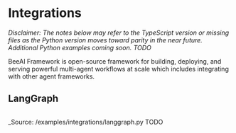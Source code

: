 # Integrations

*Disclaimer: The notes below may refer to the TypeScript version or missing files as the Python version moves toward parity in the near future. Additional Python examples coming soon. TODO*

BeeAI Framework is open-source framework for building, deploying, and serving powerful multi-agent workflows at scale which includes integrating with other agent frameworks.

## LangGraph


```py
```

_Source: /examples/integrations/langgraph.py TODO
